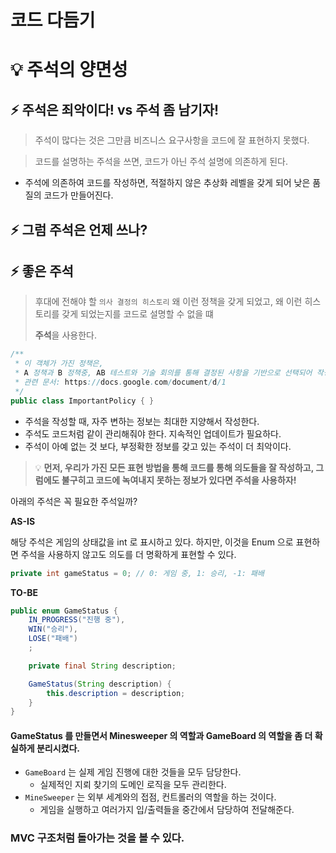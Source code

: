 # 코드 다듬기

# 💡 주석의 양면성

## ⚡️ 주석은 죄악이다! vs 주석 좀 남기자!

> 주석이 많다는 것은 그만큼 비즈니스 요구사항을 코드에 잘 표현하지 못했다.

> 코드를 설명하는 주석을 쓰면, 코드가 아닌 주석 설명에 의존하게 된다.
- 주석에 의존하여 코드를 작성하면, 적절하지 않은 추상화 레벨을 갖게 되어 낮은 품질의 코드가 만들어진다.

## ⚡️ 그럼 주석은 언제 쓰나?

## ⚡️ 좋은 주석

> 후대에 전해야 할 `의사 결정의 히스토리` 왜 이런 정책을 갖게 되었고, 왜 이런 히스토리를 갖게 되었는지를 코드로 설명할 수 없을 떄
> 
> **주석**을 사용한다.

```java
/**
 * 이 객체가 가진 정책은,
 * A 정책과 B 정책중, AB 테스트와 기술 회의를 통해 결정된 사항을 기반으로 선택되어 작성된 것이다.
 * 관련 문서: https://docs.google.com/document/d/1
 */
public class ImportantPolicy { }
```

- 주석을 작성할 때, 자주 변하는 정보는 최대한 지양해서 작성한다.
- 주석도 코드처럼 같이 관리해줘야 한다. 지속적인 업데이트가 필요하다.
- 주석이 아예 없는 것 보다, 부정확한 정보를 갖고 있는 주석이 더 최악이다.

> 💡 **먼저, 우리가 가진 모든 표현 방법을 통해 코드를 통해 의도들을 잘 작성하고, 그럼에도 불구히고 코드에 녹여내지 못하는 정보가 있다면 주석을 사용하자!** 

아래의 주석은 꼭 필요한 주석일까?

**AS-IS**

해당 주석은 게임의 상태값을 int 로 표시하고 있다. 하지만, 이것을 Enum 으로 표현하면 주석을 사용하지 않고도 의도를 더 명확하게 표현할 수 있다.

```java
private int gameStatus = 0; // 0: 게임 중, 1: 승리, -1: 패배
```

**TO-BE**

```java
public enum GameStatus {
	IN_PROGRESS("진행 중"),
	WIN("승리"),
	LOSE("패배")
	;

	private final String description;

	GameStatus(String description) {
		this.description = description;
	}
}
```

#### GameStatus 를 만들면서 Minesweeper 의 역할과 GameBoard 의 역할을 좀 더 확실하게 분리시켰다.

- `GameBoard` 는 실제 게임 진행에 대한 것들을 모두 담당한다.
  - 실제적인 지뢰 찾기의 도메인 로직을 모두 관리한다.
- `MineSweeper` 는 외부 세계와의 접점, 컨트롤러의 역할을 하는 것이다.
  - 게임을 실행하고 여러가지 입/출력들을 중간에서 담당하여 전달해준다.

### MVC 구조처럼 돌아가는 것을 볼 수 있다.